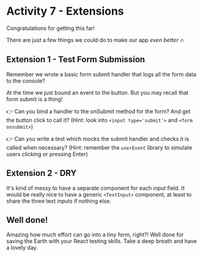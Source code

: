# Activity 7 - Extensions

Congratulations for getting this far!

There are just a few things we could do to make our app _even better_ 🔥

## Extension 1 - Test Form Submission

Remember we wrote a basic form submit handler that logs all the form data to the console?

At the time we just bound an event to the button. But you may recall that form submit is a thing!

👉 Can you bind a handler to the onSubmit method for the form? And get the button click to call it? (Hint: look into `<input type='submit'>` and `<form onsubmit>`)

👉 Can you write a test which mocks the submit handler and checks it is called when necessary? (Hint: remember the `userEvent` library to simulate users clicking or pressing Enter)

## Extension 2 - DRY

It's kind of messy to have a separate component for each input field. It would be really nice to have a generic `<TextInput>` component, at least to share the three text inputs if nothing else.

## Well done!

Amazing how much effort can go into a tiny form, right?! Well done for saving the Earth with your React testing skills. Take a deep breath and have a lovely day.
